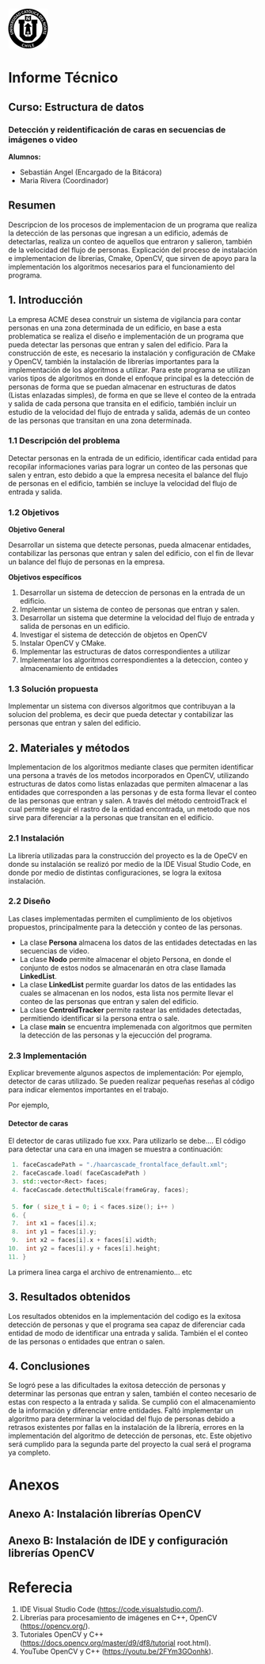 ![UCN](60x60-ucn-negro.png)


# Informe Técnico 
## Curso: Estructura de datos
### Detección y reidentificación de caras en secuencias de imágenes o video

**Alumnos:**

* Sebastián Angel (Encargado de la Bitácora)
* Maria Rivera (Coordinador)

## Resumen 

Descripcion de los procesos de implementacion de un programa que realiza la detección de las personas que ingresan a un edificio, además de detectarlas, realiza un conteo de aquellos que entraron y salieron, también de la velocidad del flujo de personas.
Explicación del proceso de instalación e implementacion de librerías, Cmake, OpenCV, que sirven de apoyo para la implementación los algoritmos necesarios para el funcionamiento del programa. 

## 1. Introducción

La empresa ACME desea construir un sistema de vigilancia para contar personas en una zona determinada de un edificio, en base a esta problematica se realiza el diseño e implementación de un programa que pueda detectar las personas que entran y salen del edificio. 
Para la construcción de este, es necesario la instalación y configuración de CMake y OpenCV, también la instalación de librerías importantes para la implementación de los algoritmos a utilizar. Para este programa se utilizan varios tipos de algoritmos en donde el enfoque principal es la detección de personas de forma que se puedan almacenar en estructuras de datos (Listas enlazadas simples), de forma en que se lleve el conteo de la entrada y salida de cada persona que transita en el edificio, también incluir un estudio de la velocidad del flujo de entrada y salida, además de un conteo de las personas que transitan en una zona determinada.
 
### 1.1 Descripción del problema

Detectar personas en la entrada de un edificio, identificar cada entidad para recopilar informaciones varias para lograr un conteo de las personas que salen y entran, esto debido a que la empresa necesita el balance del flujo de personas en el edificio, también se incluye la velocidad del flujo de entrada y salida.

### 1.2 Objetivos 

**Objetivo General**

Desarrollar un sistema que detecte personas, pueda almacenar entidades, contabilizar las personas que entran y salen del edificio, con el fin de llevar un balance del flujo de personas en la empresa. 

**Objetivos específicos**

1. Desarrollar un sistema de deteccion de personas en la entrada de un edificio.
2. Implementar un sistema de conteo de personas que entran y salen.
3. Desarrollar un sistema que determine la velocidad del flujo de entrada y salida de personas en un edificio.
4. Investigar el sistema de detección de objetos en OpenCV 
5. Instalar OpenCV y CMake.
6. Implementar las estructuras de datos correspondientes a utilizar
7. Implementar los algoritmos correspondientes a la deteccion, conteo y almacenamiento de entidades

### 1.3 Solución propuesta

Implementar un sistema con diversos algoritmos que contribuyan a la solucion del problema, es decir que pueda detectar y contabilizar las personas que entran y salen del edificio.

## 2. Materiales y métodos

Implementacion de los algoritmos mediante clases que permiten identificar una persona a través de los metodos incorporados en OpenCV, utilizando estructuras de datos como listas enlazadas que permiten almacenar a las entidades que corresponden a las personas y de esta forma llevar el conteo de las personas que entran y salen.
A través del método centroidTrack el cual permite seguir el rastro de la entidad encontrada, un metodo que nos sirve para diferenciar a la personas que transitan en el edificio.

### 2.1 Instalación

La librería utilizadas para la construcción del proyecto es la de OpeCV en donde su instalación se realizó por medio de la IDE Visual Studio Code, en donde por medio de distintas configuraciones, se logra la exitosa instalación.

### 2.2 Diseño 

Las clases implementadas permiten el cumplimiento de los objetivos propuestos, principalmente para la detección y conteo de las personas.
* La clase **Persona** almacena los datos de las entidades detectadas en las secuencias de video.
*  La clase **Nodo** permite almacenar el objeto Persona, en donde  el conjunto de estos nodos se almacenarán en otra clase llamada **LinkedList**.
*  La clase **LinkedList** permite guardar los datos de las entidades las cuales se almacenan en los nodos, esta lista nos permite llevar el conteo de las personas que entran y salen del edificio.
*  La clase **CentroidTracker** permite rastear las entidades detectadas, permitiendo identificar si la persona entra o sale.
* La clase **main** se encuentra implemenada con algoritmos que permiten la detección de las personas y la ejecucción del programa.

### 2.3 Implementación

Explicar brevemente algunos aspectos de implementación: Por ejemplo, detector de caras utilizado. Se pueden realizar pequeñas reseñas al código para indicar elementos importantes en el trabajo.

Por ejemplo, 

#### Detector de caras

El detector de caras utilizado fue xxx. Para utilizarlo se debe.... El código para detectar una cara en una imagen se muestra a continuación:

```c++
 1. faceCascadePath = "./haarcascade_frontalface_default.xml";
 2. faceCascade.load( faceCascadePath )
 3. std::vector<Rect> faces;
 4. faceCascade.detectMultiScale(frameGray, faces);

 5. for ( size_t i = 0; i < faces.size(); i++ )
 6. {
 7.  int x1 = faces[i].x;
 8.  int y1 = faces[i].y;
 9.  int x2 = faces[i].x + faces[i].width;
10.  int y2 = faces[i].y + faces[i].height;
11. }
```
La primera linea carga el archivo de entrenamiento... etc

## 3. Resultados obtenidos
Los resultados obtenidos en la implementación del codigo es la exitosa detección de personas y que el programa sea capaz de diferenciar cada entidad de modo de identificar una entrada y salida. También el el conteo de las personas o entidades que entran o salen.
## 4. Conclusiones
Se logró pese a las dificultades la exitosa detección de personas y determinar las personas que entran y salen, también el conteo necesario de estas con respecto a la entrada y salida. Se cumplió con el almacenamiento de la información y diferenciar entre entidades.
Faltó implementar un algoritmo para determinar la velocidad del flujo de personas debido a retrasos existentes por fallas en la instalación de la librería, errores en la implementación del algoritmo de detección de personas, etc. 
Este objetivo será cumplido para la segunda parte del proyecto la cual será el programa ya completo.
# Anexos

## Anexo A: Instalación librerías OpenCV

## Anexo B: Instalación de IDE y configuración librerías OpenCV

# Referecia
1. IDE Visual Studio Code (https://code.visualstudio.com/).
2. Librerías para procesamiento de imágenes en C++, OpenCV (https://opencv.org/).
3. Tutoriales OpenCV y C++ (https://docs.opencv.org/master/d9/df8/tutorial root.html).
4. YouTube OpenCV y C++ (https://youtu.be/2FYm3GOonhk).
